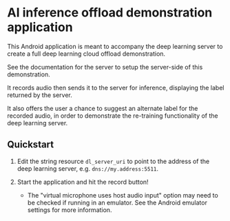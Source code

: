 # AI inference offload demonstration application

This Android application is meant to accompany the deep learning
server to create a full deep learning cloud offload demonstration.

See the documentation for the server to setup the server-side of this
demonstration.

It records audio then sends it to the server for inference, displaying
the label returned by the server.

It also offers the user a chance to suggest an alternate label for the
recorded audio, in order to demonstrate the re-training functionality
of the deep learning server.

## Quickstart

1. Edit the string resource ``dl_server_uri`` to point to the address of the
deep learning server, e.g. ``dns://my.address:5511``.

2. Start the application and hit the record button!

    - The "virtual microphone uses host audio input" option may need to
    be checked if running in an emulator. 
    See the Android emulator settings for more information.
